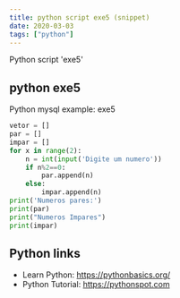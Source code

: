 ```yaml
---
title: python script exe5 (snippet)
date: 2020-03-03
tags: ["python"]
---
```

Python script 'exe5'


## python exe5

Python mysql example: exe5

```python
vetor = []
par = []
impar = []
for x in range(2):
    n = int(input('Digite um numero'))
    if n%2==0:
        par.append(n)
    else:
        impar.append(n)
print('Numeros pares:')
print(par)
print("Numeros Impares")
print(impar)

```

## Python links

- Learn Python: https://pythonbasics.org/
- Python Tutorial: https://pythonspot.com
